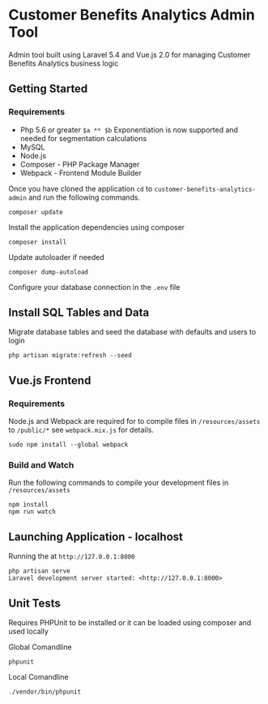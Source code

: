 # Customer Benefits Analytics Admin Tool
Admin tool built using Laravel 5.4 and Vue.js 2.0 for managing Customer Benefits Analytics business logic

## Getting Started

### Requirements
* Php 5.6 or greater `$a ** $b` Exponentiation is now supported and needed for segmentation calculations
* MySQL
* Node.js
* Composer - PHP Package Manager
* Webpack - Frontend Module Builder

Once you have cloned the application `cd` to `customer-benefits-analytics-admin` and run the following commands.
```comandline
composer update
```

Install the application dependencies using composer

```
composer install
```

Update autoloader if needed

```
composer dump-autoload
```

Configure your database connection in the `.env` file

## Install SQL Tables and Data
Migrate database tables and seed the database with defaults and users to login

```
php artisan migrate:refresh --seed
```


## Vue.js Frontend
### Requirements
Node.js and Webpack are required for to compile files in `/resources/assets` to  `/public/*` see `webpack.mix.js` for details.

```
sudo npm install --global webpack
```
### Build and Watch
Run the following commands to compile your development files in `/resources/assets`

```
npm install
npm run watch
```

## Launching Application - localhost
Running the at `http://127.0.0.1:8000`

```
php artisan serve
Laravel development server started: <http://127.0.0.1:8000>
```

## Unit Tests
Requires PHPUnit to be installed or it can be loaded using composer and used locally

Global Comandline

```
phpunit
```

Local Comandline

```
./vendor/bin/phpunit
```

